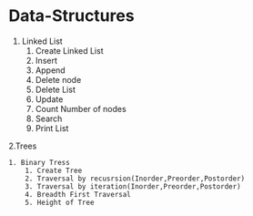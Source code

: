 # Data-Structures
1. Linked List
    1. Create Linked List
    2. Insert
    3. Append
    4. Delete node
    5. Delete List
    6. Update
    7. Count Number of nodes
    8. Search
    9. Print List


2.Trees

    1. Binary Tress
        1. Create Tree
        2. Traversal by recusrsion(Inorder,Preorder,Postorder)
        3. Traversal by iteration(Inorder,Preorder,Postorder)
        4. Breadth First Traversal
        5. Height of Tree
        
        
